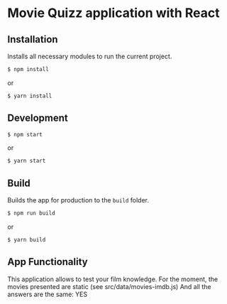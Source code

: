 # Movie Quizz application with React

## Installation

Installs all necessary modules to run the current project.

```bash
$ npm install
```

or

```bash
$ yarn install
```

## Development

```bash
$ npm start
```

or

```bash
$ yarn start
```

## Build

Builds the app for production to the `build` folder.

```bash
$ npm run build
```

or

```bash
$ yarn build
```

## App Functionality

This application allows to test your film knowledge.
For the moment, the movies presented are static (see src/data/movies-imdb.js)
And all the answers are the same: YES
